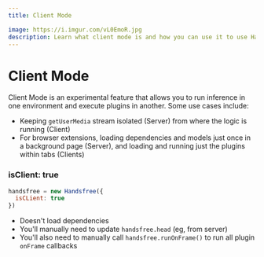 ```yaml
---
title: Client Mode

image: https://i.imgur.com/vL0EmoR.jpg
description: Learn what client mode is and how you can use it to use Handsfree.js in environments outside the browser
---
```


# Client Mode

Client Mode is an experimental feature that allows you to run inference in one environment and execute plugins in another. Some use cases include:

- Keeping `getUserMedia` stream isolated (Server) from where the logic is running (Client)
- For browser extensions, loading dependencies and models just once in a background page (Server), and loading and running just the plugins within tabs (Clients)

### isClient: true

```js
handsfree = new Handsfree({
  isCLient: true
})
```

- Doesn't load dependencies
- You'll manually need to update `handsfree.head` (eg, from server)
- You'll also need to manually call `handsfree.runOnFrame()` to run all plugin `onFrame` callbacks
